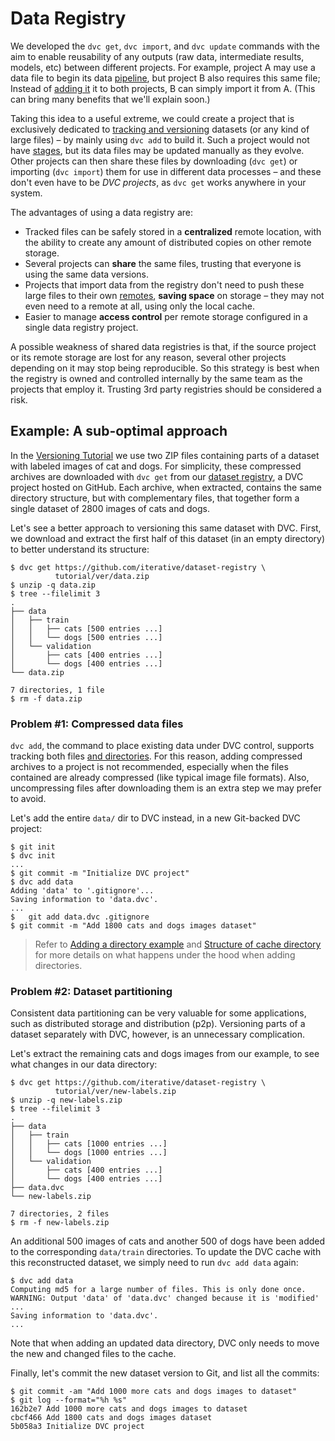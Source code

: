 # Data Registry

We developed the `dvc get`, `dvc import`, and `dvc update` commands with the aim
to enable reusability of any <abbr>outputs</abbr> (raw data, intermediate
results, models, etc) between different projects. For example, project A may use
a data file to begin its data [pipeline](/doc/command-reference/pipeline), but
project B also requires this same file; Instead of
[adding it](/doc/command-reference/add#example-single-file) it to both projects,
B can simply import it from A. (This can bring many benefits that we'll explain
soon.)

Taking this idea to a useful extreme, we could create a <abbr>project</abbr>
that is exclusively dedicated to
[tracking and versioning](/doc/use-cases/data-and-model-files-versioning)
datasets (or any kind of large files) – by mainly using `dvc add` to build it.
Such a project would not have [stages](/doc/command-reference/run), but its data
files may be updated manually as they evolve. Other projects can then share
these files by downloading (`dvc get`) or importing (`dvc import`) them for use
in different data processes – and these don't even have to be _DVC projects_, as
`dvc get` works anywhere in your system.

The advantages of using a data registry are:

- Tracked files can be safely stored in a **centralized** remote location, with
  the ability to create any amount of distributed copies on other remote
  storage.
- Several projects can **share** the same files, trusting that everyone is using
  the same data versions.
- Projects that import data from the registry don't need to push these large
  files to their own [remotes](/doc/command-reference/remote), **saving space**
  on storage – they may not even need to a remote at all, using only the local
  <abbr>cache</abbr>.
- Easier to manage **access control** per remote storage configured in a single
  data registry project.

A possible weakness of shared data registries is that, if the source project or
its remote storage are lost for any reason, several other projects depending on
it may stop being reproducible. So this strategy is best when the registry is
owned and controlled internally by the same team as the projects that employ it.
Trusting 3rd party registries should be considered a risk.

## Example: A sub-optimal approach

In the [Versioning Tutorial](/doc/tutorials/versioning) we use two ZIP files
containing parts of a dataset with labeled images of cat and dogs. For
simplicity, these compressed archives are downloaded with `dvc get` from our
[dataset registry](https://github.com/iterative/dataset-registry), a <abbr>DVC
project</abbr> hosted on GitHub. Each archive, when extracted, contains the same
directory structure, but with complementary files, that together form a single
dataset of 2800 images of cats and dogs.

Let's see a better approach to versioning this same dataset with DVC. First, we
download and extract the first half of this dataset (in an empty directory) to
better understand its structure:

```dvc
$ dvc get https://github.com/iterative/dataset-registry \
          tutorial/ver/data.zip
$ unzip -q data.zip
$ tree --filelimit 3
.
├── data
│   ├── train
│   │   ├── cats [500 entries ...]
│   │   └── dogs [500 entries ...]
│   └── validation
│       ├── cats [400 entries ...]
│       └── dogs [400 entries ...]
└── data.zip

7 directories, 1 file
$ rm -f data.zip
```

### Problem #1: Compressed data files

`dvc add`, the command to place existing data under DVC control, supports
tracking both files
[and directories](/doc/command-reference/add#example-directory). For this
reason, adding compressed archives to a <abbr>project</abbr> is not recommended,
especially when the files contained are already compressed (like typical image
file formats). Also, uncompressing files after downloading them is an extra step
we may prefer to avoid.

Let's add the entire `data/` dir to DVC instead, in a new Git-backed DVC
project:

```dvc
$ git init
$ dvc init
...
$ git commit -m "Initialize DVC project"
$ dvc add data
Adding 'data' to '.gitignore'...
Saving information to 'data.dvc'.
...
$	git add data.dvc .gitignore
$ git commit -m "Add 1800 cats and dogs images dataset"
```

> Refer to
> [Adding a directory example](/doc/command-reference/add#example-directory) and
> [Structure of cache directory](/doc/user-guide/dvc-files-and-directories#structure-of-cache-directory)
> for more details on what happens under the hood when adding directories.

### Problem #2: Dataset partitioning

Consistent data partitioning can be very valuable for some applications, such as
distributed storage and distribution (p2p). Versioning parts of a dataset
separately with DVC, however, is an unnecessary complication.

Let's extract the remaining cats and dogs images from our example, to see what
changes in our data directory:

```dvc
$ dvc get https://github.com/iterative/dataset-registry \
          tutorial/ver/new-labels.zip
$ unzip -q new-labels.zip
$ tree --filelimit 3
.
├── data
│   ├── train
│   │   ├── cats [1000 entries ...]
│   │   └── dogs [1000 entries ...]
│   └── validation
│       ├── cats [400 entries ...]
│       └── dogs [400 entries ...]
├── data.dvc
└── new-labels.zip

7 directories, 2 files
$ rm -f new-labels.zip
```

An additional 500 images of cats and another 500 of dogs have been added to the
corresponding `data/train` directories. To update the DVC <abbr>cache</abbr>
with this reconstructed dataset, we simply need to run `dvc add data` again:

```dvc
$ dvc add data
Computing md5 for a large number of files. This is only done once.
WARNING: Output 'data' of 'data.dvc' changed because it is 'modified'
...
Saving information to 'data.dvc'.
...
```

Note that when adding an updated data directory, DVC only needs to move the new
and changed files to the <abbr>cache</abbr>.

Finally, let's commit the new dataset version to Git, and list all the commits:

```dvc
$ git commit -am "Add 1000 more cats and dogs images to dataset"
$ git log --format="%h %s"
162b2e7 Add 1000 more cats and dogs images to dataset
cbcf466 Add 1800 cats and dogs images dataset
5b058a3 Initialize DVC project
```

